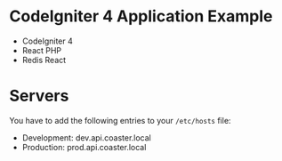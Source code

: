 # CodeIgniter 4 Application Example

* CodeIgniter 4
* React PHP
* Redis React

# Servers

You have to add the following entries to your `/etc/hosts` file:

* Development: dev.api.coaster.local
* Production: prod.api.coaster.local


